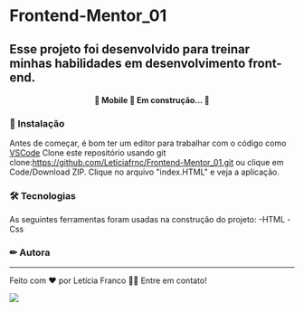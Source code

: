 

# Frontend-Mentor_01
## Esse projeto foi desenvolvido para treinar minhas habilidades em desenvolvimento front-end. 

<h4 align="center"> 
	🚧  Mobile 🚀 Em construção...  🚧
</h4>

### 🏁 Instalação

Antes de começar, é bom ter um editor para trabalhar com o código como [VSCode](https://code.visualstudio.com/)
Clone este repositório usando git clone:https://github.com/Leticiafrnc/Frontend-Mentor_01.git ou clique em Code/Download ZIP. Clique no arquivo "index.HTML" e veja a aplicação.

### 🛠 Tecnologias

As seguintes ferramentas foram usadas na construção do projeto:
-HTML
-Css


### ✏ Autora
---

Feito com ❤️ por Letícia Franco 👋🏽 Entre em contato!

 [<img src="https://img.shields.io/badge/linkedin-%230077B5.svg?&style=for-the-badge&logo=linkedin&logoColor=white" />](https://www.linkedin.com/in/leticiafrnc//) 

